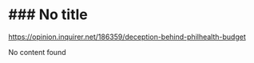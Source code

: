 # ### No title

https://opinion.inquirer.net/186359/deception-behind-philhealth-budget



No content found